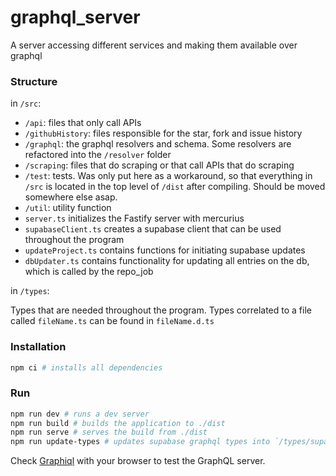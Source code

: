 # graphql_server

A server accessing different services and making them available over graphql

### Structure
in `/src`:
- `/api`: files that only call APIs
- `/githubHistory`: files responsible for the star, fork and issue history
- `/graphql`: the graphql resolvers and schema. Some resolvers are refactored into the  `/resolver` folder
- `/scraping`: files that do scraping or that call APIs that do scraping
- `/test`: tests. Was only put here as a workaround, so that everything in `/src` is located in the top level of `/dist` after compiling. Should be moved somewhere else asap.
- `/util`: utility function
- `server.ts` initializes the Fastify server with mercurius
- `supabaseClient.ts` creates a supabase client that can be used throughout the program
- `updateProject.ts` contains functions for initiating supabase updates
- `dbUpdater.ts` contains functionality for updating all entries on the db, which is called by the repo_job

in `/types`:

Types that are needed throughout the program. Types correlated to a file called `fileName.ts` can be found in `fileName.d.ts`

### Installation

```bash
npm ci # installs all dependencies
```

### Run

```bash
npm run dev # runs a dev server
npm run build # builds the application to ./dist
npm run serve # serves the build from ./dist
npm run update-types # updates supabase graphql types into `/types/supabase.d.ts
```

Check [Graphiql](http://localhost:3000/graphiql) with your browser to test the GraphQL server.



